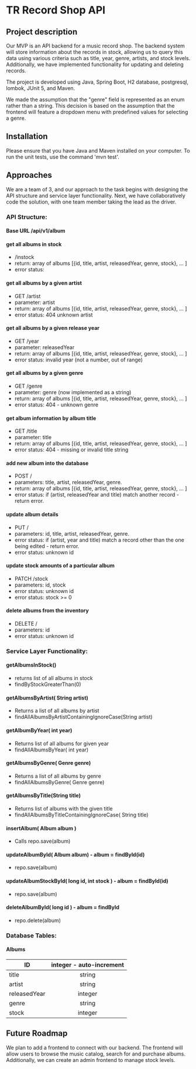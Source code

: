 # TR Record Shop API

## Project description

Our MVP is an API backend for a music record shop. The backend system will store information about the records in stock, allowing us to query this data using various criteria such as title, year, genre, artists, and stock levels. Additionally, we have implemented functionality for updating and deleting records.

The project is developed using Java, Spring Boot, H2 database, postgresql, lombok, JUnit 5, and Maven.

We made the assumption that the "genre" field is represented as an enum rather than a string. This decision is based on the assumption that the frontend will feature a dropdown menu with predefined values for selecting a genre.

## Installation

Please ensure that you have Java and Maven installed on your computer. To run the unit tests, use the command 'mvn test'.

## Approaches

We are a team of 3, and our approach to the task begins with designing the API structure and service layer functionality. Next, we have collaboratively code the solution, with one team member taking the lead as the driver.

### API Structure:

#### Base URL /api/v1/album

#### get all albums in stock
* /instock
* return: array of albums [{id, title, artist, releasedYear, genre, stock}, ... ]
* error status:


#### get all albums by a given artist
* GET /artist
* parameter: artist
* return: array of albums [{id, title, artist, releasedYear, genre, stock}, ... ]
* error status: 404 unknown artist


#### get all albums by a given release year
* GET /year
* parameter: releasedYear
* return: array of albums [{id, title, artist, releasedYear, genre, stock}, ... ]
* error status: invalid year (not a number, out of range)


#### get all albums by a given genre
* GET /genre
* parameter: genre (now implemented as a string)
* return: array of albums [{id, title, artist, releasedYear, genre, stock}, ... ]
* error status: 404 - unknown genre


#### get album information by album title
* GET /title
* parameter: title
* return: array of albums [{id, title, artist, releasedYear, genre, stock}, ... ]
* error status: 404 - missing or invalid title string


#### add new album into the database
* POST /
* parameters: title, artist, releasedYear, genre.
* return: array of albums [{id, title, artist, releasedYear, genre, stock}, ... ]
* error status: if (artist, releasedYear and title) match another record - return error.


#### update album details
* PUT /
* parameters: id, title, artist, releasedYear, genre.
* error status: if (artist, year and title) match a record other than the one being edited - return error.
* error status: unknown id


#### update stock amounts of a particular album
* PATCH /stock
* parameters: id, stock
* error status: unknown id
* error status: stock >= 0


#### delete albums from the inventory
* DELETE /
* parameters: id
* error status: unknown id

### Service Layer Functionality:


#### getAlbumsInStock()
- returns list of all albums in stock 
- findByStockGreaterThan(0)

#### getAlbumsByArtist( String artist)
- Returns a list of all albums by artist
- findAllAlbumsByArtistContainingIgnoreCase(String artist)

#### getAlbumByYear( int year)
- Returns list of all albums for given year
- findAllAlbumsByYear( int year)

#### getAlbumsByGenre( Genre genre)
- Returns a list of all albums by genre
- findAllAlbumsByGenre( Genre genre)

#### getAlbumsByTitle(String title)
- Returns list of albums with the given title
- findAllAlbumsByTitleContainingIgnoreCase( String title)

#### insertAlbum( Album album )
- Calls repo.save(album)

#### updateAlbumById( Album album) - album = findById(id)
- repo.save(album)

#### updateAlbumStockById( long id, int stock ) - album = findById(id)
- repo.save(album)

#### deleteAlbumById( long id ) - album = findById
- repo.delete(album)

### Database Tables:

#### Albums

| ID           | integer - auto-increment | 
|--------------|:------------------------:| 
| title        |          string          | 
| artist       |          string          | 
| releasedYear |         integer          | 
| genre        |          string          | - originally implemented as enum 
| stock        |         integer          | 

## Future Roadmap

We plan to add a frontend to connect with our backend. The frontend will allow users to browse the music catalog, search for and purchase albums. Additionally, we can create an admin frontend to manage stock levels.